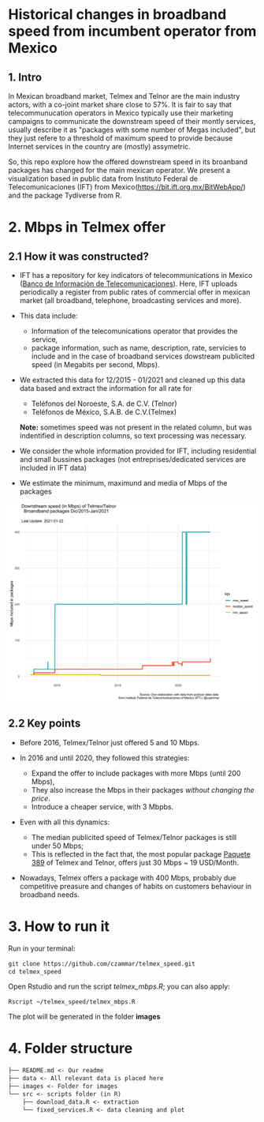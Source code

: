 # Historical changes in broadband speed from incumbent operator from Mexico

## 1. Intro

In Mexican broadband market, Telmex and Telnor are the main industry actors, with a co-joint market share close to 57%. It is fair to say that telecommunucation operators in Mexico typically use their marketing campaigns to communicate the downstream speed of their montly services, usually describe it as "packages with some number of Megas included", but they just refere to a threshold of maximum speed to provide because Internet services in the country are (mostly) assymetric.

So, this repo explore how the offered downstream speed in its broanband packages has changed for the main mexican operator. We present a visualization based in public data from Instituto Federal de Telecomunicaciones (IFT) from Mexico(https://bit.ift.org.mx/BitWebApp/) and the package Tydiverse from R.



# 2. Mbps in Telmex offer



## 2.1 How it was constructed?

* IFT has a repository for key indicators of telecommunications in Mexico ([Banco de Informaciòn de Telecomunicaciones](https://bit.ift.org.mx/BitWebApp/)). Here, IFT uploads periodically a register from public rates of commercial offer in mexican market (all broadband, telephone, broadcasting services and more). 

* This data include:

  * Information of the telecomunications operator that provides the service,
  * package information, such as name, description, rate, servicies to include and in the case of broadband services dowstream publicited speed (in Megabits per second, Mbps).

* We extracted this data for 12/2015 - 01/2021 and cleaned up this data data based and extract the information for all rate for

  * Teléfonos del Noroeste, S.A. de C.V. (Telnor)
  * Teléfonos de México, S.A.B. de C.V.(Telmex)

  **Note:** sometimes speed was not present in the related column, but was indentified in description columns, so text processing was necessary.

* We consider the whole information provided for IFT, including residential and small bussines packages (not entreprises/dedicated services are included in IFT data)
* We estimate the minimum, maximund and media of Mbps of the packages

![mpbs_telmex_telnor_2021](./images/mpbs_telmex_telnor_2021.png)



## 2.2 Key points

* Before 2016, Telmex/Telnor just offered 5 and 10 Mbps.

* In 2016 and until 2020, they followed this strategies:

  * Expand the offer to include packages with more Mbps (until 200 Mbps), 
  * They also increase the Mbps in their packages *without changing the price*.
  * Introduce a cheaper service, with 3 Mbpbs.

* Even with all this dynamics:

  * The median publicited speed of Telmex/Telnor packages is still under 50 Mbps;
  * This is reflected in the fact that, the most popular package [Paquete 389](https://telmex.com/web/hogar/paquetes-de-internet-con-disney?gclid=EAIaIQobChMIyujUsNvE7gIVxP_jBx3ypQbPEAAYASAAEgJDk_D_BwE&gclsrc=aw.ds) of Telmex and Telnor, offers just 30 Mbps ~ 19 USD/Month.

* Nowadays, Telmex offers a package with 400 Mbps, probably due competitive preasure and changes of habits on customers behaviour in broadband needs.  


# 3. How to run it

Run in your terminal:

```
git clone https://github.com/czammar/telmex_speed.git
cd telmex_speed
```

Open Rstudio and run the script *telmex_mbps.R*; you can also apply:

```
Rscript ~/telmex_speed/telmex_mbps.R
```

The plot will be generated in the folder **images**

# 4. Folder structure

```
├── README.md <- Our readme
├── data <- All relevant data is placed here
├── images <- Folder for images
└── src <- scripts folder (in R)
    ├── download_data.R <- extraction
    └── fixed_services.R <- data cleaning and plot
```
